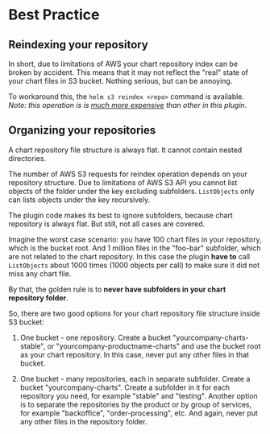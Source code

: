 # Best Practice

## Reindexing your repository

In short, due to limitations of AWS your chart repository index can be broken by
accident. This means that it may not reflect the "real" state of your chart
files in S3 bucket. Nothing serious, but can be annoying.

To workaround this, the `helm s3 reindex <repo>` command is available. *Note:
this operation is is [much more expensive](usage-cost.md#reindex) than other in
this plugin*.

## Organizing your repositories

A chart repository file structure is always flat. It cannot contain nested
directories.

The number of AWS S3 requests for reindex operation depends on your repository
structure. Due to limitations of AWS S3 API you cannot list objects of the
folder under the key excluding subfolders. `ListObjects` only can lists objects
under the key recursively.

The plugin code makes its best to ignore subfolders, because chart repository is
always flat. But still, not all cases are covered.

Imagine the worst case scenario: you have 100 chart files in your repository,
which is the bucket root. And 1 million files in the "foo-bar" subfolder, which
are not related to the chart repository. In this case the plugin **have to**
call `ListObjects` about 1000 times (1000 objects per call) to make sure it did
not miss any chart file.

By that, the golden rule is to **never have subfolders in your chart repository
folder**.

So, there are two good options for your chart repository file structure inside
S3 bucket:

1. One bucket - one repository. Create a bucket "yourcompany-charts-stable", or
   "yourcompany-productname-charts" and use the bucket root as your chart
   repository. In this case, never put any other files in that bucket.

2. One bucket - many repositories, each in separate subfolder. Create a bucket
   "yourcompany-charts". Create a subfolder in it for each repository you need,
   for example "stable" and "testing". Another option is to separate the
   repositories by the product or by group of services, for example
   "backoffice", "order-processing", etc. And again, never put any other files
   in the repository folder.